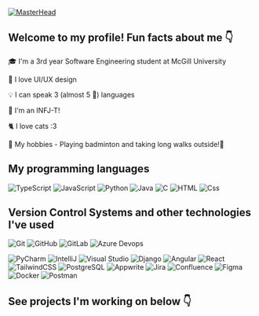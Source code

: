 [![MasterHead](https://github.com/user-attachments/assets/13dd8b4a-561e-4b85-8654-739639157027)](https://github.com/Jamesluu0917)

## Welcome to my profile! Fun facts about me 👇

🎓 I'm a 3rd year Software Engineering student at McGill University

🩷 I love UI/UX design

💡 I can speak 3 (almost 5 👀) languages

🧩 I'm an INFJ-T!

🐈 I love cats :3

🏸 My hobbies - Playing badminton and taking long walks outside!🚶

## My programming languages
<p>
  <img alt="TypeScript" src="https://img.shields.io/badge/TypeScript-3178C6?logo=typescript&logoColor=white&style=flat" />
  <img alt="JavaScript" src="https://img.shields.io/badge/JavaScript-F7DF1E?logo=javascript&logoColor=white&style=flat" />
  <img alt="Python" src="https://img.shields.io/badge/Python-3776AB?style=for-the-badge&logo=python&logoColor=white&style=flat" />
  <img alt="Java" src="https://img.shields.io/badge/Java-F8981D?logo=openjdk&logoColor=white&style=flat" />
  <img alt="C" src="https://img.shields.io/badge/C-A8B9CC?logo=c&logoColor=white&style=flat" />
  <img alt="HTML" src="https://img.shields.io/badge/HTML-E34F26?logo=html5&logoColor=white&style=flat" />
  <img alt="Css" src="https://img.shields.io/badge/CSS-1572B6?logo=css3&logoColor=white&style=flat" />
</p>

## Version Control Systems and other technologies I've used
<p>
  <img alt="Git" src="https://img.shields.io/badge/Git-F05032?logo=git&logoColor=white&style=flat" />
  <img alt="GitHub" src="https://img.shields.io/badge/GitHub-181717?logo=github&logoColor=white&style=flat" />
  <img alt="GitLab" src="https://img.shields.io/badge/GitLab-FC6D26?logo=gitlab&logoColor=white&style=flat" />
  <img alt="Azure Devops" src="https://img.shields.io/badge/Azure DevOps-0078D7?logo=azure+devops&logoColor=white&style=flat" />
</p>
<p>
  <img alt="PyCharm" src="https://img.shields.io/badge/PyCharm-000000?logo=pycharm&logoColor=white&style=flat" />
  <img alt="IntelliJ" src="https://img.shields.io/badge/intellij-000000?logo=intellij+idea&logoColor=white&style=flat" />
  <img alt="Visual Studio" src="https://img.shields.io/badge/Visual Studio-5C2D91?&logo=visual+studio&logoColor=white&style=flat" />
  <img alt="Django" src="https://img.shields.io/badge/Django-092E20?logo=django&logoColor=white&style=flat" />
  <img alt="Angular" src="https://img.shields.io/badge/Angular-DD0031?logo=angular&logoColor=white&style=flat" />
  <img alt="React" src="https://img.shields.io/badge/React-61DAFB?logo=react&logoColor=white&style=flat" />
  <img alt="TailwindCSS" src="https://img.shields.io/badge/Tailwind CSS-38B2AC?&logo=tailwind+css&logoColor=white&style=flat"/>
  <img alt="PostgreSQL" src="https://img.shields.io/badge/PostgreSQL-336791?&logo=postgresql&logoColor=white&style=flat" />
  <img alt="Appwrite" src="https://img.shields.io/badge/Appwrite-FD366E?&logo=appwrite&logoColor=white&style=flat"/>
  <img alt="Jira" src="https://img.shields.io/badge/Jira-0052CC?&logo=jira&logoColor=white&style=flat"/>
  <img alt="Confluence" src="https://img.shields.io/badge/Confluence-172B4D?&logo=confluence&logoColor=white&style=flat"/>
  <img alt="Figma" src="https://img.shields.io/badge/Figma-F24E1E?&logo=figma&logoColor=white&style=flat"/>
  <img alt="Docker" src="https://img.shields.io/badge/Docker-2496ED?&logo=docker&logoColor=white&style=flat"/>
  <img alt="Postman" src="https://img.shields.io/badge/Postman-FF6C37?&logo=postman&logoColor=white&style=flat"/>
  
</p>

## See projects I'm working on below 👇

<!--
**Jamesluu0917/Jamesluu0917** is a ✨ _special_ ✨ repository because its `README.md` (this file) appears on your GitHub profile.

Here are some ideas to get you started:

- 🔭 I’m currently working on ...
- 🌱 I’m currently learning ...
- 👯 I’m looking to collaborate on ...
- 🤔 I’m looking for help with ...
- 💬 Ask me about ...
- 📫 How to reach me: ...
- 😄 Pronouns: ...
- ⚡ Fun fact: ...
-->
